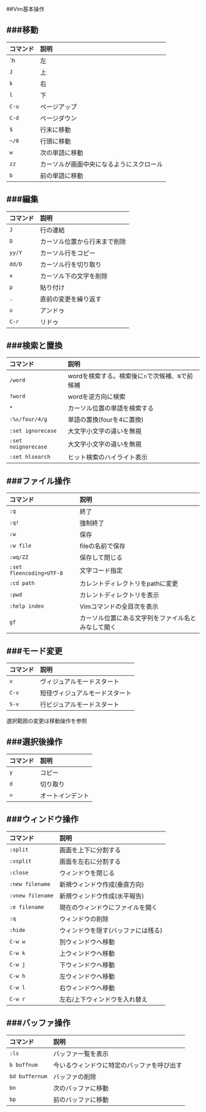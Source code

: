 <link href="file:///home/lighttiger/Documents/ltdocs/css/github.css" rel="stylesheet" />

##Vim基本操作

###移動
-----

|コマンド|説明|
|:-------|:---|
|`h|左|
|`J`|上|
|`k`|右|
|`l`|下|
|`C-u`|ページアップ|
|`C-d`|ページダウン|
|`$`|行末に移動|
|`~/0`|行頭に移動|
|`w`|次の単語に移動|
|`zz`|カーソルが画面中央になるようにスクロール|
|`b`|前の単語に移動|


###編集
-----

|コマンド|説明|
|:-------|:---|
|`J`|行の連結|
|`D`|カーソル位置から行末まで削除|
|`yy/Y`|カーソル行をコピー|
|`dd/D`|カーソル行を切り取り|
|`x`|カーソル下の文字を削除|
|`p`|貼り付け|
|`.`|直前の変更を繰り返す|
|`u`|アンドゥ|
|`C-r`|リドゥ|


###検索と置換
-----

|コマンド|説明|
|:-------|:---|
|`/word`|wordを検索する。検索後に`n`で次候補、`N`で前候補|
|`?word`|wordを逆方向に検索|
|`*`|カーソル位置の単語を検索する|
|`:%s/four/4/g`|単語の置換(fourを4に置換)
|`:set ignorecase`|大文字小文字の違いを無視|
|`:set noignorecase`|大文字小文字の違いを無視|
|`:set hlsearch`|ヒット検索のハイライト表示|


###ファイル操作
-----

|コマンド|説明|
|:-------|:---|
|`:q`|終了|
|`:q!`|強制終了|
|`:w`|保存|
|`:w file`|fileの名前で保存|
|`:wq/ZZ`|保存して閉じる|
|`:set fleencoding=UTF-8`|文字コード指定|
|`:cd path`|カレントディレクトリをpathに変更|
|`:pwd`|カレントディレクトリを表示|
|`:help index`|Vimコマンドの全目次を表示|
|`gf`|カーソル位置にある文字列をファイル名とみなして開く|


###モード変更
-----

|コマンド|説明|
|:-------|:---|
|`v`|ヴィジュアルモードスタート|
|`C-v`|短径ヴィジュアルモードスタート|
|`S-v`|行ビジュアルモードスタート|

選択範囲の変更は移動操作を参照


###選択後操作
-----

|コマンド|説明|
|:-------|:---|
|`y`|コピー|
|`d`|切り取り|
|`=`|オートインデント|


###ウィンドウ操作
-----

|コマンド|説明|
|:-------|:---|
|`:split`|画面を上下に分割する|
|`:vsplit`|画面を左右に分割する|
|`:close`|ウィンドウを閉じる|
|`:new filename`|新規ウィンドウ作成(垂直方向)|
|`:vnew filename`|新規ウィンドウ作成(水平報告)|
|`:e filename`|現在のウィンドウにファイルを開く|
|`:q`|ウィンドウの削除|
|`:hide`|ウィンドウを隠す(バッファには残る)|
|`C-w w`|別ウィンドウへ移動|
|`C-w k`|上ウィンドウへ移動|
|`C-w j`|下ウィンドウへ移動|
|`C-w h`|左ウィンドウへ移動|
|`C-w l`|右ウィンドウへ移動|
|`C-w r`|左右/上下ウィンドウを入れ替え|

###バッファ操作
-----

|コマンド|説明|
|:-------|:---|
|`:ls`|バッファ一覧を表示|
|`b buffnum`|今いるウィンドウに特定のバッファを呼び出す|
|`bd buffernum`|バッファの削除|
|`bn`|次のバッファに移動|
|`bp`|前のバッファに移動|
